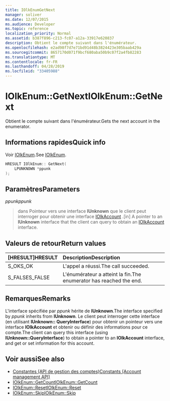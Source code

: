 ```yaml
---
title: IOlkEnumGetNext
manager: soliver
ms.date: 12/07/2015
ms.audience: Developer
ms.topic: reference
localization_priority: Normal
ms.assetid: b387f896-c213-fc07-a12a-33917e620837
description: Obtient le compte suivant dans l'énumérateur.
ms.openlocfilehash: e2ad98f7d7e71bd91d48b3824423e305baab429a
ms.sourcegitcommit: 8657170d071f9bcf680aba50b9c07f2a4fb82283
ms.translationtype: MT
ms.contentlocale: fr-FR
ms.lasthandoff: 04/28/2019
ms.locfileid: "33405988"
---
```

# <a name="iolkenumgetnext"></a><span data-ttu-id="0d946-103">IOlkEnum::GetNext</span><span class="sxs-lookup"><span data-stu-id="0d946-103">IOlkEnum::GetNext</span></span>

<span data-ttu-id="0d946-104">Obtient le compte suivant dans l'énumérateur.</span><span class="sxs-lookup"><span data-stu-id="0d946-104">Gets the next account in the enumerator.</span></span>
  
## <a name="quick-info"></a><span data-ttu-id="0d946-105">Informations rapides</span><span class="sxs-lookup"><span data-stu-id="0d946-105">Quick info</span></span>

<span data-ttu-id="0d946-106">Voir [IOlkEnum](iolkenum.md).</span><span class="sxs-lookup"><span data-stu-id="0d946-106">See [IOlkEnum](iolkenum.md).</span></span>
  
```cpp
HRESULT IOlkEnum:: GetNext( 
    LPUNKNOWN *ppunk 
);

```

## <a name="parameters"></a><span data-ttu-id="0d946-107">Paramètres</span><span class="sxs-lookup"><span data-stu-id="0d946-107">Parameters</span></span>

<span data-ttu-id="0d946-108">_ppunk_</span><span class="sxs-lookup"><span data-stu-id="0d946-108">_ppunk_</span></span>
  
> <span data-ttu-id="0d946-109">dans Pointeur vers une interface **IUnknown** que le client peut interroger pour obtenir une interface [IOlkAccount](iolkaccount.md) .</span><span class="sxs-lookup"><span data-stu-id="0d946-109">[in] A pointer to an **IUnknown** interface that the client can query to obtain an [IOlkAccount](iolkaccount.md) interface.</span></span> 
    
## <a name="return-values"></a><span data-ttu-id="0d946-110">Valeurs de retour</span><span class="sxs-lookup"><span data-stu-id="0d946-110">Return values</span></span>

|<span data-ttu-id="0d946-111">**[HRESULT]**</span><span class="sxs-lookup"><span data-stu-id="0d946-111">**HRESULT**</span></span>|<span data-ttu-id="0d946-112">**Description**</span><span class="sxs-lookup"><span data-stu-id="0d946-112">**Description**</span></span>|
|:-----|:-----|
|<span data-ttu-id="0d946-113">S_OK</span><span class="sxs-lookup"><span data-stu-id="0d946-113">S_OK</span></span>  <br/> |<span data-ttu-id="0d946-114">L'appel a réussi.</span><span class="sxs-lookup"><span data-stu-id="0d946-114">The call succeeded.</span></span>  <br/> |
|<span data-ttu-id="0d946-115">S_FALSE</span><span class="sxs-lookup"><span data-stu-id="0d946-115">S_FALSE</span></span>  <br/> |<span data-ttu-id="0d946-116">L'énumérateur a atteint la fin.</span><span class="sxs-lookup"><span data-stu-id="0d946-116">The enumerator has reached the end.</span></span>  <br/> |
   
## <a name="remarks"></a><span data-ttu-id="0d946-117">Remarques</span><span class="sxs-lookup"><span data-stu-id="0d946-117">Remarks</span></span>

<span data-ttu-id="0d946-118">L'interface spécifiée par *ppunk* hérite de **IUnknown**.</span><span class="sxs-lookup"><span data-stu-id="0d946-118">The interface specified by  *ppunk*  inherits from **IUnknown**.</span></span> <span data-ttu-id="0d946-119">Le client peut interroger cette interface (en utilisant **IUnknown:: QueryInterface**) pour obtenir un pointeur vers une interface **IOlkAccount** et obtenir ou définir des informations pour ce compte.</span><span class="sxs-lookup"><span data-stu-id="0d946-119">The client can query this interface (using **IUnknown::QueryInterface**) to obtain a pointer to an **IOlkAccount** interface, and get or set information for this account.</span></span> 
  
## <a name="see-also"></a><span data-ttu-id="0d946-120">Voir aussi</span><span class="sxs-lookup"><span data-stu-id="0d946-120">See also</span></span>

- [<span data-ttu-id="0d946-121">Constantes (API de gestion des comptes)</span><span class="sxs-lookup"><span data-stu-id="0d946-121">Constants (Account management API)</span></span>](constants-account-management-api.md) 
- [<span data-ttu-id="0d946-122">IOlkEnum::GetCount</span><span class="sxs-lookup"><span data-stu-id="0d946-122">IOlkEnum::GetCount</span></span>](iolkenum-getcount.md)  
- [<span data-ttu-id="0d946-123">IOlkEnum::Reset</span><span class="sxs-lookup"><span data-stu-id="0d946-123">IOlkEnum::Reset</span></span>](iolkenum-reset.md) 
- [<span data-ttu-id="0d946-124">IOlkEnum::Skip</span><span class="sxs-lookup"><span data-stu-id="0d946-124">IOlkEnum::Skip</span></span>](iolkenum-skip.md)

